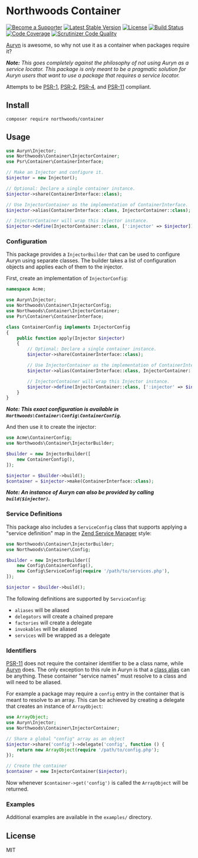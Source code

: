 Northwoods Container
====================

[![Become a Supporter](https://img.shields.io/badge/patreon-sponsor%20me-e6461a.svg)](https://www.patreon.com/shadowhand)
[![Latest Stable Version](https://img.shields.io/packagist/v/northwoods/container.svg)](https://packagist.org/packages/northwoods/container)
[![License](https://img.shields.io/packagist/l/northwoods/container.svg)](https://github.com/northwoods/container/blob/master/LICENSE)
[![Build Status](https://travis-ci.org/northwoods/container.svg)](https://travis-ci.org/northwoods/container)
[![Code Coverage](https://scrutinizer-ci.com/g/northwoods/container/badges/coverage.png?b=master)](https://scrutinizer-ci.com/g/northwoods/container/?branch=master)
[![Scrutinizer Code Quality](https://scrutinizer-ci.com/g/northwoods/container/badges/quality-score.png?b=master)](https://scrutinizer-ci.com/g/northwoods/container/?branch=master)

[Auryn][auryn] is awesome, so why not use it as a container when packages require it?

[auryn]: https://packagist.org/packages/rdlowrey/auryn

_**Note:** This goes completely against the philosophy of not using Auryn as a service locator.
This package is only meant to be a pragmatic solution for Auryn users that want to use a package
that requires a service locator._

Attempts to be [PSR-1][psr-1], [PSR-2][psr-2], [PSR-4][psr-4], and [PSR-11][psr-11] compliant.

[psr-1]: http://www.php-fig.org/psr/psr-1/
[psr-2]: http://www.php-fig.org/psr/psr-2/
[psr-4]: http://www.php-fig.org/psr/psr-4/
[psr-11]: http://www.php-fig.org/psr/psr-11/

## Install

```
composer require northwoods/container
```

## Usage

```php
use Auryn\Injector;
use Northwoods\Container\InjectorContainer;
use Psr\Container\ContainerInterface;

// Make an Injector and configure it.
$injector = new Injector();

// Optional: Declare a single container instance.
$injector->share(ContainerInterface::class);

// Use InjectorContainer as the implementation of ContainerInterface.
$injector->alias(ContainerInterface::class, InjectorContainer::class);

// InjectorContainer will wrap this Injector instance.
$injector->define(InjectorContainer::class, [':injector' => $injector]);
```

### Configuration

This package provides a `InjectorBuilder` that can be used to configure Auryn using separate classes.
The builder takes a list of configuration objects and applies each of them to the injector.

First, create an implementation of `InjectorConfig`:

```php
namespace Acme;

use Auryn\Injector;
use Northwoods\Container\InjectorConfig;
use Northwoods\Container\InjectorContainer;
use Psr\Container\ContainerInterface;

class ContainerConfig implements InjectorConfig
{
    public function apply(Injector $injector)
    {
        // Optional: Declare a single container instance.
        $injector->share(ContainerInterface::class);

        // Use InjectorContainer as the implementation of ContainerInterface.
        $injector->alias(ContainerInterface::class, InjectorContainer::class);

        // InjectorContainer will wrap this Injector instance.
        $injector->define(InjectorContainer::class, [':injector' => $injector]);
    }
}
```

_**Note: This exact configuration is available in `Northwoods\Container\Config\ContainerConfig`.**_

And then use it to create the injector:

```php
use Acme\ContainerConfig;
use Northwoods\Container\InjectorBuilder;

$builder = new InjectorBuilder([
    new ContainerConfig(),
]);

$injector = $builder->build();
$container = $injector->make(ContainerInterface::class);
```

_**Note: An instance of Auryn can also be provided by calling `build($injector)`.**_

### Service Definitions

This package also includes a `ServiceConfig` class that supports applying a "service definition" map
in the [Zend Service Manager][zend-service-manager] style:

```php
use Northwoods\Container\InjectorBuilder;
use Northwoods\Container\Config;

$builder = new InjectorBuilder([
    new Config\ContainerConfig(),
    new Config\ServiceConfig(require '/path/to/services.php'),
]);

$injector = $builder->build();
```

[zend-service-manager]: https://docs.zendframework.com/zend-servicemanager/configuring-the-service-manager/

The following definitions are supported by `ServiceConfig`:

- `aliases` will be aliased
- `delegators` will create a chained prepare
- `factories` will create a delegate
- `invokables` will be aliased
- `services` will be wrapped as a delegate

### Identifiers

[PSR-11][psr-11] does not require the container identifier to be a class name, while [Auryn][auryn] does.
The only exception to this rule in Auryn is that a [class alias][auryn-class-alias] can be anything.
These container "service names" must resolve to a class and will need to be aliased.

[auryn-class-alias]: https://github.com/rdlowrey/auryn#type-hint-aliasing

For example a package may require a `config` entry in the container that is meant to resolve to an array.
This can be achieved by creating a delegate that creates an instance of `ArrayObject`:

```php
use ArrayObject;
use Auryn\Injector;
use Northwoods\Container\InjectorContainer;

// Share a global "config" array as an object
$injector->share('config')->delegate('config', function () {
    return new ArrayObject(require '/path/to/config.php');
});

// Create the container
$container = new InjectorContainer($injector);
```

Now whenever `$container->get('config')` is called the `ArrayObject` will be returned.

### Examples

Additional examples are available in the `examples/` directory.

## License

MIT

